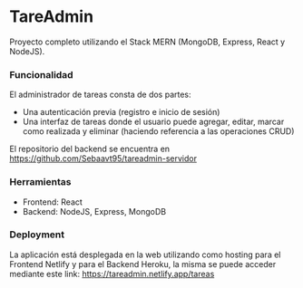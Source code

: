 # TareAdmin

Proyecto completo utilizando el Stack MERN (MongoDB, Express, React y NodeJS).

### Funcionalidad
El administrador de tareas consta de dos partes:
- Una autenticación previa (registro e inicio de sesión)
- Una interfaz de tareas donde el usuario puede agregar, editar, marcar como realizada y eliminar (haciendo referencia a las operaciones CRUD)

El repositorio del backend se encuentra en https://github.com/Sebaavt95/tareadmin-servidor

### Herramientas
- Frontend: React
- Backend: NodeJS, Express, MongoDB

### Deployment
La aplicación está desplegada en la web utilizando como hosting para el Frontend Netlify y para el Backend Heroku, la misma se puede acceder mediante este link: https://tareadmin.netlify.app/tareas
